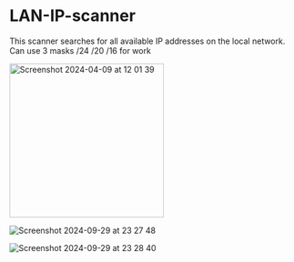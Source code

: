 # LAN-IP-scanner


This scanner searches for all available IP addresses on the local network. Can use 3 masks /24 /20 /16 for work

<img width="271" alt="Screenshot 2024-04-09 at 12 01 39" src="https://github.com/KriptexCTF/LAN-IP-scanner/assets/120062405/4110fe6c-6aec-44c4-b953-2a830971410d">

![Screenshot 2024-09-29 at 23 27 48](https://github.com/user-attachments/assets/97c55ed2-de90-4ffb-a15a-41f9ba1acb15)

![Screenshot 2024-09-29 at 23 28 40](https://github.com/user-attachments/assets/a505dec4-ed29-40e1-a111-b432c7096f5f)
